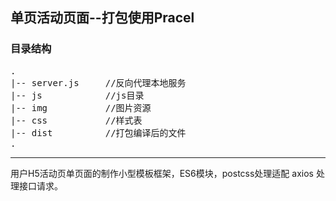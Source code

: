 ## 单页活动页面--打包使用Pracel 
### 目录结构
<pre>
.
|-- server.js     //反向代理本地服务
|-- js            //js目录
|-- img           //图片资源
|-- css           //样式表
|-- dist          //打包编译后的文件
.
</pre>


----
用户H5活动页单页面的制作小型模板框架，ES6模块，postcss处理适配 axios 处理接口请求。